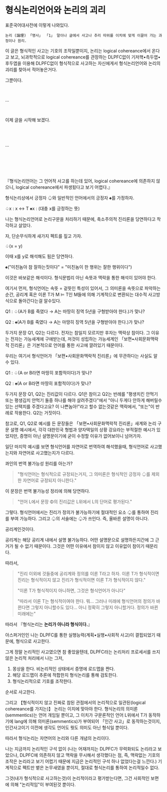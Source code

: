 # 형식논리언어와 논리의 괴리

표준국어대사전에 이렇게 나와있다.
```
논리 (論理) 「명사」 「1」 말이나 글에서 사고나 추리 따위를 이치에 맞게 이끌어 가는 과정이나 원리.
```

이 글은 형식적인 사고는 기호의 조작일뿐이지, 논리는 logical cohereance에서 온다고 보고, 뇌과학적으로 logical cohereance를 관장하는 DLPFC없이 기저핵•측두엽•후두엽을 이용해 DLPFC없이 형식적으로 사고하는 자신에게서 형식논리언어와 논리의 괴리를 찾아서 적어놓은거다.

그뿐이다.

<br>

...

<br>

이제 글을 시작해 보겠다.

<br>

<br>

...

<br>

<br>

<br>

<br>

『형식논리언어는 그 언어적 사고를 하는데 있어, logical cohereance에 의존하지 않으니, logical cohereance에서 파생됬다고 보기 어렵다.』

형식논리상에서 긍정자 ♤와 일반적인 언어에서의 긍정자 ♠︎를 가정하자.

♤x : x ↔ T
♠︎x : (대충 x를 긍정하는 뜻)

나는 형식논리언어로 논리구문을 처리하기 때문에, 축소주의적 진리론을 당연하다고 착각하고 살았다.

자, 단순무식하게 새가지 펙트를 짚고 가자.

♤(x = y)

이때 x를 y로 해석해도 됨은 당연하다.

♠︎("미친놈아 참 잘하는짓이다" = "미친놈이 한 행위는 잘한 행위이다")

이것은 바보같은 해석이다. 형식문법리 아닌 속뜻과 맥락을 통한 해석이 있어야 한다.

여기서 먼저, 형식언어는 속뜻 = 겉뜻인 특성이 있어서, 그 의미론을 속뜻으로 파악하는 순간, 공리계 혹은 이론 T가 M ⊨ T인 M들에 의해 기계적으로 변환되는 대수적 사고방식으로 돌아간다는걸 알수있다.

Q1 : ♤(A가 B를 죽였다 → A는 마땅히 징역 5년을 구형받아야 한다.)가 맞나?

Q2 : ♠︎(A가 B를 죽였다 → A는 마땅히 징역 5년을 구형받아야 한다.)가 맞나?

두가지 문장 Q1, Q2는 다르다. 전자는 참일지 모르지만 후자는 맥락상 참이다. 그 이유는 전자는 가능새계에 구애받는데, 저것이 성립하는 가능세계인 「보편•사회문화맥락적 진리론」은 기본적으로 언어를 통한 사고에 깔려있기 때문이다.

우리는 여기서 형식언어가 「보편•사회문화맥락적 진리론」에 무관하다는 사실도 알 수 있다.

Q1 : ♤(A or B라면 마땅히 포함적이다)가 맞나?

Q2 : ♠︎(A or B라면 마땅히 포함적이다)가 맞나?

두가지 문장 Q1, Q2는 진리값이 다르다. Q1은 참이고 Q2는 반례를 "평생치킨 안먹기 또는 평생김치 안먹기 둘중 하나를 해야 살려주겠다"에서 "아니 두게다 안하게 해버릴수 있는 선택치를 주겠다고요? 이 나쁜놈아!"라고 할수 없는것같은 맥락에서, "또는"이 반례로 작용한다. Q2는 거짓이다.

참고로, Q1, Q2로 예시를 든 문장들은 「보편•사회문화맥락적 진리론」새계와 논리 구문 설명 예시에서, 각각 대한민국 형법과 양자택일의 상황 강요라는 부적절한 예시가 있었지만, 증명이 아닌 설명문이기에 굳이 수정할 이유가 없어보이니 넘어가자.

일단 마지막 예시를 보면 형식언어를 자연어로 번역하여 해석했을때, 형식언어로 사고했는지와 자연어로 사고했는지가 다르다.

콰인의 번역 불가능성 원리를 아는가?

> 
> "형식언어는 형식적으로 규정되는거지, 그 의미론은 형식적인 긍정자 ♤를 제외한 자연어로 규정되지 아니한다."
> 

이 문장은 번역 불가능성 정리에 의해 당연하다.

> 
> "언어 L에서 문장 Φ의 진리값은 L위에서 L의 단어로 평가된다."
> 

그렇다. 형식언어에서는 진리가 정의가 불가능하기에 절대적인 요소 ♤를 통하여 진리를 부여 가능하다.
그리고 ♤의 서술에는 ♤가 쓰인다. 즉, 올바른 설명이 아니다.

공리계인것이다.

공리계는 해당 공리계 내에서 설명 불가능하다. 어떤 설명문으로 설명하든지간에 그 근거가 될 수 없기 때문이다. 그것은 어떤 이유에서 참이지 않고 이유없이 참이기 때문리다.

따라서,

> 
> "진리 이외에 것들중에 공리계와 정의를 이론 T라고 하자. 이론 T가 형식적이면 진리는 형식적이지 않고 진리가 형식적이면 이론 T가 형식적이지 않다."
> 
> "이론 T가 형식적이지 아니하면, 그것은 형식언어가 아니다"
> 
> "따라서 이론 T는 형식적이여야 한다. 뭐... 그러나 미래에 형식언어의 정의가 바뀐다면 그렇지 아니할수도 있다... 아니 정확히 그렇지 아니할거다. 정의가 바뀐 미래에는"
> 

따라서 『형식논리는 **논리가 아니라 형식이다.**』

아스퍼거인인 나는 DLPFC를 통한 실행능력(계획•실행•사회적 사고)이 결핍되었기 때문에, 형식으로 사고한다.

그게 정말 논리적인 사고였으면 참 좋았을텐데, DLPFC라는 논리처리 프로세서를 쓰지않은 논리적 처리에서 나는 그저,

1. 몽상을 한다. 비논리적인 상태에서 증명에 로드맵을 짠다.
2. 해당 로드맵이 추론에 적합한지 형식논리를 통해 검토한다.
3. 형식논리적으로 기호를 조작한다.

순서로 사고한다.

그리고 【형식적이지 않고 진짜로 참된 관점에서의 논리적으로 일관된(logical cohereance를 가지는)】 논리는 이치에 맞아야 한다. 형식논리의 의미론(semmentics)는 언어 개임일 뿐이고,
그 이치가 구문론적인 언어 L위에서 T가 동작하기에 lang에 의해 의미론(semmentics)가 부여되어 「인간 사고」로 동작하는것이지, 인간사고이기 이전에 생각도 언어도 뭣도 의미도 아닌 형식일 뿐이다.

따라서 형식논리는 자연어의 논리와 다른 개념의 논리이다.

나는 지금까지 논리적인 구석 없이 (나는 어재까지는 DLPFC가 무력화되도 논리라고 보았으나, DLPFC에 의존하지 않고 맥락을 무시해서 생각했다는 점, 즉, 맥락없는 기호의 조작은 논리라고 보기 어렵기 때문에 지금은 논리적인 구석 하나 없었다는걸 느낀다.) 기계적으로 펙트만 뱉은 논무새였을 뿐이지, 절대로 형식논리를 통하여 논리적일수 없다.

그것(내가 형식적으로 사고하는것)이 논리적이라고 평가받는다면, 그건 사회적인 보편에 의해 "논리적임"이 부여된것 뿐이다.
